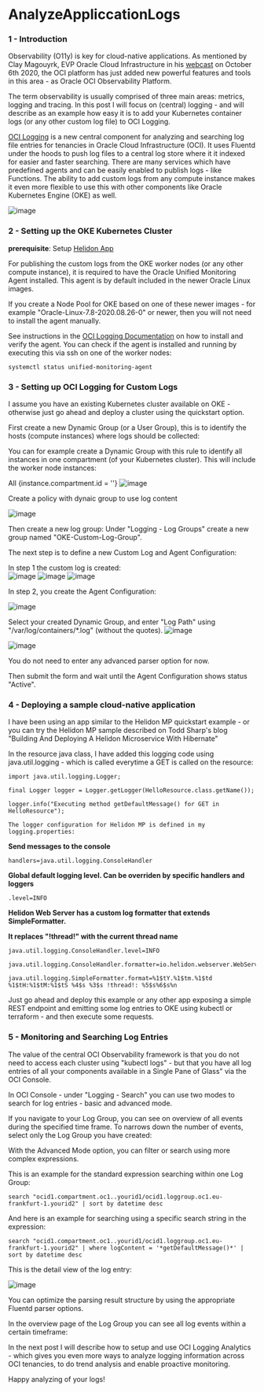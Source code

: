# AnalyzeAppliccationLogs



### 1 - Introduction
Observability (O11y)  is key for cloud-native applications. As mentioned by Clay Magouyrk, EVP Oracle Cloud Infrastructure  in his <a href="https://www.oracle.com/events/live/multicloud-observability-and-management/">webcast</a> on October 6th 2020, the OCI platform has just added new powerful features and tools in this area - as Oracle OCI Observability Platform.

The term observability is usually comprised of three main areas: metrics, logging and tracing. In this post I will focus on (central) logging - and will describe as an example how easy it is to add your Kubernetes container logs (or any other custom log file) to OCI Logging.

<a href="https://docs.cloud.oracle.com/en-us/iaas/Content/Logging/Concepts/loggingoverview.htm">OCI Logging</a> is a new central component for analyzing and searching log file entries for tenancies in Oracle Cloud Infrastructure (OCI). It uses Fluentd under the hoods to push log files to a central log store where it it indexed for easier and faster searching. There are many services which have predefined agents and can be easily enabled to publish logs - like Functions. The ability to add custom logs from any compute instance makes it even more flexible to use this with other components like Oracle Kubernetes Engine (OKE) as well.

![image](https://user-images.githubusercontent.com/42166489/109104169-87d6f500-7751-11eb-8a3d-779a76e74d6a.png)


### 2 - Setting up the OKE Kubernetes Cluster
**prerequisite**: Setup <a href="https://github.com/sam1474u/Deploy-Helidon-Based-Application-in-Kubernetes-Cluster">Helidon App</a>

For publishing the custom logs from the OKE worker nodes (or any other compute instance), it is required to have the Oracle Unified Monitoring Agent installed. This agent is by default included in the newer Oracle Linux images.

If you create a Node Pool for OKE based on one of these newer images - for example "Oracle-Linux-7.8-2020.08.26-0" or newer, then you will not need to install the agent manually.

See instructions in the <a href="OCI Logging Documentation">OCI Logging Documentation</a> on how to install and verify the agent. You can check if the agent is installed and running by executing this via ssh on one of the worker nodes:  

    systemctl status unified-monitoring-agent
    
### 3 - Setting up OCI Logging for Custom Logs

I assume you have an existing Kubernetes cluster available on OKE - otherwise just go ahead and deploy a cluster using the quickstart option.

First create a new Dynamic Group (or a User Group), this is to identify the hosts (compute instances) where logs should be collected:

You can for example create a Dynamic Group with this rule to identify all instances in one compartment (of your Kubernetes cluster). This will include the worker node instances:

All {instance.compartment.id = '<your-compartment-ocid>'} 
![image](https://user-images.githubusercontent.com/42166489/109101841-89062300-774d-11eb-9b97-c733e10d9655.png)
    
Create a policy with dynaic group to use log content

![image](https://user-images.githubusercontent.com/42166489/109102249-70e2d380-774e-11eb-99c6-ec0889e278ba.png)



Then create a new log group:
Under "Logging - Log Groups" create a new group named "OKE-Custom-Log-Group".

The next step is to define a new Custom Log and Agent Configuration:

In step 1 the custom log is created: 
<br/>
![image](https://user-images.githubusercontent.com/42166489/109101633-19903380-774d-11eb-9842-4cf0c6df98b2.png)
![image](https://user-images.githubusercontent.com/42166489/109101637-1bf28d80-774d-11eb-8f20-966efe6ee40c.png)
![image](https://user-images.githubusercontent.com/42166489/109101646-1f861480-774d-11eb-8776-d9d982c2eac9.png)



In step 2, you create the Agent Configuration:

![image](https://user-images.githubusercontent.com/42166489/109101649-214fd800-774d-11eb-9601-2b85d238bdb8.png)




Select your created Dynamic Group, and enter "Log Path" using "/var/log/containers/*.log"  (without the quotes). 
![image](https://user-images.githubusercontent.com/42166489/109101656-23b23200-774d-11eb-8730-3905ff4abc9b.png)

![image](https://user-images.githubusercontent.com/42166489/109101660-26148c00-774d-11eb-9e8f-66cb6bfe1013.png)


You do not need to enter any advanced parser option for now.

Then submit the form and wait until the Agent Configuration shows status "Active".



### 4 - Deploying a sample cloud-native application 
I have been using an app similar to the Helidon MP quickstart example - or you can try the Helidon MP sample described on Todd Sharp's blog "Building And Deploying A Helidon Microservice With Hibernate"

In the resource java class, I have added this logging code using java.util.logging - which is called everytime a GET is called on the resource:

    import java.util.logging.Logger;

    final Logger logger = Logger.getLogger(HelloResource.class.getName());

    logger.info("Executing method getDefaultMessage() for GET in HelloResource");

    The logger configuration for Helidon MP is defined in my logging.properties:

**Send messages to the console**

    handlers=java.util.logging.ConsoleHandler

**Global default logging level. Can be overriden by specific handlers and loggers**

    .level=INFO

**Helidon Web Server has a custom log formatter that extends SimpleFormatter.**

**It replaces "!thread!" with the current thread name**

    java.util.logging.ConsoleHandler.level=INFO

    java.util.logging.ConsoleHandler.formatter=io.helidon.webserver.WebServerLogFormatter

    java.util.logging.SimpleFormatter.format=%1$tY.%1$tm.%1$td %1$tH:%1$tM:%1$tS %4$s %3$s !thread!: %5$s%6$s%n 

Just go ahead and deploy this example or any other app exposing a simple REST endpoint and emitting some log entries  to OKE using kubectl or terraform - and then execute some requests.

### 5 - Monitoring and Searching Log Entries
The value of the central OCI Observability framework is that you do not need to access each cluster using "kubectl logs" - but that you have all log entries of all your components available in a Single Pane of Glass" via the OCI Console.

In OCI Console - under "Logging - Search" you can use two modes to search for log entries - basic and advanced mode.

If you navigate to your Log Group, you can see on overview of all events during the specified time frame. To narrows down the number of events, select only the Log Group you have created:



With the Advanced Mode option, you can filter or search using more complex expressions.

This is an example for the standard expression searching within one Log Group:

    search "ocid1.compartment.oc1..yourid1/ocid1.loggroup.oc1.eu-frankfurt-1.yourid2" | sort by datetime desc

And here is an example for searching using a specific search string in the expression:

    search "ocid1.compartment.oc1..yourid1/ocid1.loggroup.oc1.eu-frankfurt-1.yourid2" | where logContent = '*getDefaultMessage()*' | sort by datetime desc



This is the detail view of the log entry:

![image](https://user-images.githubusercontent.com/42166489/109101679-3462a800-774d-11eb-9077-0df51ac3cbbd.png)


You can optimize the parsing result structure by using the appropriate Fluentd parser options.

In the overview page of the Log Group you can see all log events within a certain timeframe:



In the next post I will describe how to setup and use OCI Logging Analytics - which gives you even more ways to analyze logging information across OCI tenancies, to do trend analysis and enable proactive monitoring.

Happy analyzing of your logs!


